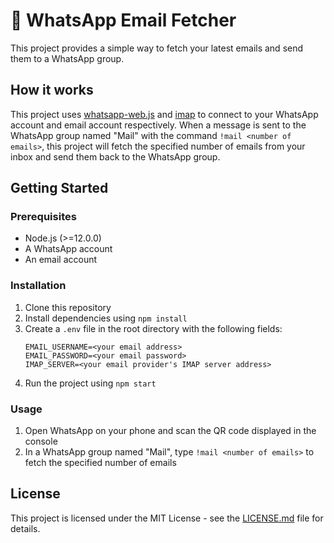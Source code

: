 # 📧 WhatsApp Email Fetcher

This project provides a simple way to fetch your latest emails and send them to a WhatsApp group.

## How it works

This project uses [whatsapp-web.js](https://github.com/pedroslopez/whatsapp-web.js) and [imap](https://github.com/mscdex/node-imap) to connect to your WhatsApp account and email account respectively. When a message is sent to the WhatsApp group named "Mail" with the command `!mail <number of emails>`, this project will fetch the specified number of emails from your inbox and send them back to the WhatsApp group.

## Getting Started

### Prerequisites

- Node.js (>=12.0.0)
- A WhatsApp account
- An email account

### Installation

1. Clone this repository
2. Install dependencies using `npm install`
3. Create a `.env` file in the root directory with the following fields:
   ```
   EMAIL_USERNAME=<your email address>
   EMAIL_PASSWORD=<your email password>
   IMAP_SERVER=<your email provider's IMAP server address>
   ```
4. Run the project using `npm start`

### Usage

1. Open WhatsApp on your phone and scan the QR code displayed in the console
2. In a WhatsApp group named "Mail", type `!mail <number of emails>` to fetch the specified number of emails

## License

This project is licensed under the MIT License - see the [LICENSE.md](LICENSE.md) file for details.
